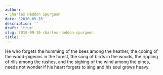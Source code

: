 ```yaml
---
author:
- Charles Haddon Spurgeon
date: '2010-09-16'
description: ''
draft: 'true'
slug: 2010-09-16-charles-haddon-spurgeon
title: ''
---
```

He who forgets the humming of the bees among the heather, the cooing of the wood-pigeons in the forest, the song of birds in the woods, the rippling of rills among the rushes, and the sighing of the wind among the pines, needs not wonder if his heart forgets to sing and his soul grows heavy.



